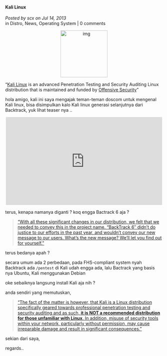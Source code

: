 #### Kali Linux
_Posted by scx on Jul 14, 2013_
<br>
in Distro, News, Operating System | 0 comments	

<p align="center">
	<img src="./posts/2013-07-14-kalilinux/bt-eol-blog-300x115.png" height="150px" alt="img">
</p> 

“[Kali Linux](http://www.kali.org/) is an advanced Penetration Testing and Security Auditing Linux distribution that is maintained and funded by [Offensive Security](https://www.offensive-security.com/)”

hola amigo, kali ini saya mengajak teman-teman doscom untuk mengenal Kali linux, bisa disimpulkan kalo Kali linux generasi selanjutnya dari Backtrack, yuk lihat teaser nya ..
<p align="center">
    <iframe src="http://player.vimeo.com/video/57742213" width="500" height="281" frameborder="0" webkitallowfullscreen mozallowfullscreen allowfullscreen></iframe>
</p>

terus, kenapa namanya diganti ? koq engga Bactrack 6 aja ?

> [“With all these significant changes in our distribution, we felt that we needed to convey this in the project name. “BackTrack 6″ didn’t do justice to our efforts in the past year, and wouldn’t convey our new message to our users. What’s the new message? We’ll let you find out for yourself.”](http://www.kali.org/news/birth-of-kali/)

terus bedanya apah ?

secara umum ada 2 perbedaan, pada FHS-compliant system nyah Backtrack ada `/pentest` di Kali udah engga ada, lalu Bactrack yang basis nya Ubuntu, Kali menggunakan Debian

oke sebaiknya langsung install Kali aja nih ?

anda sendiri yang memutuskan, 
> [“The fact of the matter is however, that Kali is a Linux distribution specifically geared towards professional penetration testing and security auditing and as such, **it is NOT a recommended distribution for those unfamiliar with Linux**. In addition, misuse of security tools within your network, particularly without permission, may cause irreparable damage and result in significant consequences.”](http://docs.kali.org/introduction/should-i-use-kali-linux)

sekian dari saya,

regards..